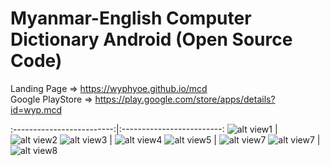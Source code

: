 Myanmar-English Computer Dictionary Android (Open Source Code)
====
Landing Page => https://wyphyoe.github.io/mcd</br>
Google PlayStore => https://play.google.com/store/apps/details?id=wyp.mcd

:-------------------------:|:-------------------------:
![alt view1](https://github.com/wyphyoe/mcd-android/blob/master/assets/view1.png) | ![alt view2](https://github.com/wyphyoe/mcd-android/blob/master/assets/view2.png)
![alt view3](https://github.com/wyphyoe/mcd-android/blob/master/assets/view3.png) | ![alt view4](https://github.com/wyphyoe/mcd-android/blob/master/assets/view4.png)
![alt view5](https://github.com/wyphyoe/mcd-android/blob/master/assets/view5.png) | ![alt view7](https://github.com/wyphyoe/mcd-android/blob/master/assets/view7.png)
![alt view7](https://github.com/wyphyoe/mcd-android/blob/master/assets/view7.png) | ![alt view8](https://github.com/wyphyoe/mcd-android/blob/master/assets/view8.png)


